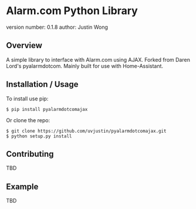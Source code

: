 Alarm.com Python Library
===============================

version number: 0.1.8
author: Justin Wong

Overview
--------

A simple library to interface with Alarm.com using AJAX.
Forked from Daren Lord's pyalarmdotcom. Mainly built for use with Home-Assistant.

Installation / Usage
--------------------

To install use pip:

    $ pip install pyalarmdotcomajax


Or clone the repo:

    $ git clone https://github.com/uvjustin/pyalarmdotcomajax.git
    $ python setup.py install
    
Contributing
------------

TBD

Example
-------

TBD

